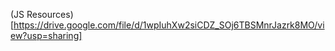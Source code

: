 (JS Resources) [https://drive.google.com/file/d/1wpIuhXw2siCDZ_SOj6TBSMnrJazrk8MO/view?usp=sharing]
